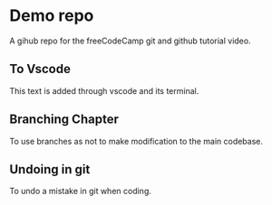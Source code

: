 # Demo repo

A gihub repo for the freeCodeCamp git and github tutorial video.

## To Vscode

This text is added through vscode and its terminal.

## Branching Chapter

To use branches as not to make modification to the main codebase.

## Undoing in git

To undo a mistake in git when coding.